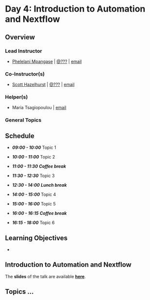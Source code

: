# Day 4: Introduction to Automation and Nextflow

## Overview

### Lead Instructor
- [Phelelani Mpangase](http://www.cs.wits.ac.za/~scott/) |  [@???](https://twitter.com/???) | [email](mailto:Phelelani.Mpangase@wits.ac.za)

### Co-Instructor(s)
- [Scott Hazelhurst](http://dept.ee.wits.ac.za/~scott/) | [@???](https://twitter.com/???) | [email](mailto:scott.Hazelhurst@wits.ac.za)

### Helper(s)
- Maria Tsagiopoulou | [email](mariatsayo@gmail.com)


### General Topics



## Schedule

- _**09:00 - 10:00**_ Topic 1

- _**10:00 - 11:00**_ Topic 2

- _**11:00 - 11:30**_ _**Coffee break**_

- _**11:30 - 12:30**_ Topic 3

- _**12:30 - 14:00**_ _**Lunch break**_

- _**14:00 - 15:00**_ Topic 4

- _**15:00 - 16:00**_ Topic 5

- _**16:00 - 16:15**_ _**Coffee break**_

- _**16:15 - 18:00**_ Topic 6


## Learning Objectives

-


## Introduction to Automation and Nextflow

The **slides** of the talk are available [**here**]().

## Topics ...
